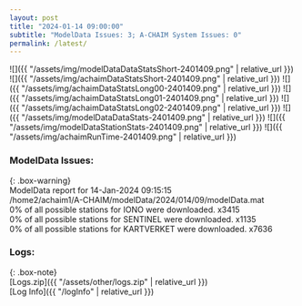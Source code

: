 ```yaml
---
layout: post
title: "2024-01-14 09:00:00"
subtitle: "ModelData Issues: 3; A-CHAIM System Issues: 0"
permalink: /latest/
---
```


![]({{ "/assets/img/modelDataDataStatsShort-2401409.png" | relative_url }})
![]({{ "/assets/img/achaimDataStatsShort-2401409.png" | relative_url }})
![]({{ "/assets/img/achaimDataStatsLong00-2401409.png" | relative_url }})
![]({{ "/assets/img/achaimDataStatsLong01-2401409.png" | relative_url }})
![]({{ "/assets/img/achaimDataStatsLong02-2401409.png" | relative_url }})
![]({{ "/assets/img/modelDataDataStats-2401409.png" | relative_url }})
![]({{ "/assets/img/modelDataStationStats-2401409.png" | relative_url }})
![]({{ "/assets/img/achaimRunTime-2401409.png" | relative_url }})


### ModelData Issues:  
  
{: .box-warning}  
 ModelData report for 14-Jan-2024 09:15:15   
 /home2/achaim1/A-CHAIM/modelData/2024/014/09/modelData.mat   
 0% of all possible stations for IONO were downloaded. x3415   
 0% of all possible stations for SENTINEL were downloaded. x1135   
 0% of all possible stations for KARTVERKET were downloaded. x7636   
  


### Logs:  
  
{: .box-note}  
[Logs.zip]({{ "/assets/other/logs.zip" | relative_url }})  
[Log Info]({{ "/logInfo" | relative_url }})  
